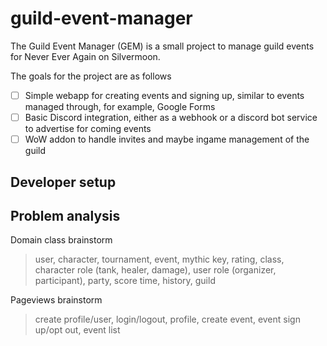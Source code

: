 # guild-event-manager
The Guild Event Manager (GEM) is a small project to manage guild events for Never Ever Again on Silvermoon.

The goals for the project are as follows 

- [ ] Simple webapp for creating events and signing up, similar to events managed through, for example, Google Forms
- [ ] Basic Discord integration, either as a webhook or a discord bot service to advertise for coming events
- [ ] WoW addon to handle invites and maybe ingame management of the guild

## Developer setup


## Problem analysis
Domain class brainstorm

> user, character, tournament, event, mythic key, rating, class, character role (tank, healer, damage), user role (organizer, participant), party, score time, history, guild

Pageviews brainstorm

> create profile/user, login/logout, profile, create event, event sign up/opt out, event list

